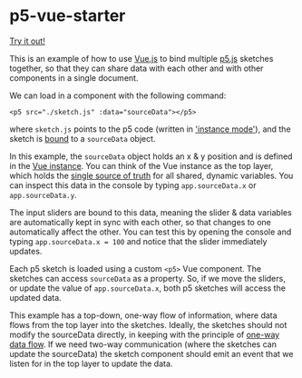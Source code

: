 # p5-vue-starter

[Try it out!](https://aatishb.com/p5-vue-starter/)

This is an example of how to use [Vue.js](https://vuejs.org/) to bind multiple [p5.js](https://p5js.org/) sketches together, so that they can share data with each other and with other components in a single document.

We can load in a component with the following command:

```
<p5 src="./sketch.js" :data="sourceData"></p5>
```

where `sketch.js` points to the p5 code (written in ['instance mode'](https://github.com/processing/p5.js/wiki/Global-and-instance-mode)), and the sketch is [bound](https://v1.vuejs.org/guide/syntax.html) to a `sourceData` object.

In this example, the `sourceData` object holds an x & y position and is defined in the [Vue instance](https://github.com/aatishb/p5-vue-starter/blob/master/vue-definitions.js#L48-L55). You can think of the Vue instance as the top layer, which holds the [single source of truth](https://en.wikipedia.org/wiki/Single_source_of_truth) for all shared, dynamic variables. You can inspect this data in the console by typing `app.sourceData.x` or `app.sourceData.y`.

The input sliders are bound to this data, meaning the slider & data variables are automatically kept in sync with each other, so that changes to one automatically affect the other. You can test this by opening the console and typing `app.sourceData.x = 100` and notice that the slider immediately updates.

Each p5 sketch is loaded using a custom `<p5>` Vue component. The sketches can access `sourceData` as a property. So, if we move the sliders, or update the value of `app.sourceData.x`, both p5 sketches will access the updated data.

This example has a top-down, one-way flow of information, where data flows from the top layer into the sketches. Ideally, the sketches should not modify the sourceData directly, in keeping with the principle of [one-way data flow](https://vuejs.org/v2/guide/components-props.html#One-Way-Data-Flow). If we need two-way communication (where the sketches can update the sourceData) the sketch component should emit an event that we listen for in the top layer to update the data.
